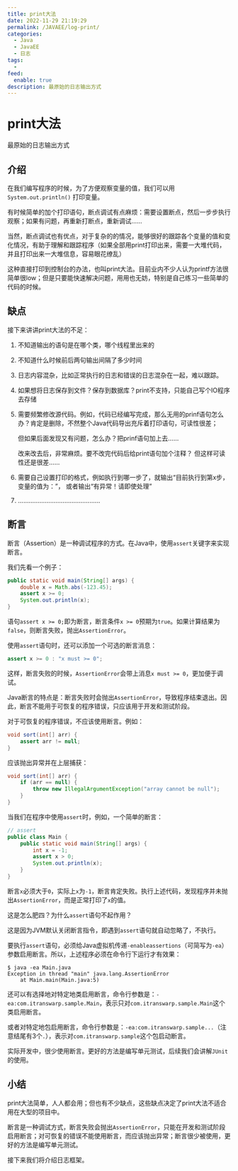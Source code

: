 ```yaml
---
title: print大法
date: 2022-11-29 21:19:29
permalink: /JAVAEE/log-print/
categories:
  - Java
  - JavaEE
  - 日志
tags:
  - 
feed:
  enable: true
description: 最原始的日志输出方式
---
```

# print大法

最原始的日志输出方式


<!-- more -->
## 介绍

在我们编写程序的时候，为了方便观察变量的值，我们可以用 `System.out.println()` 打印变量。

有时候简单的加个打印语句，断点调试有点麻烦：需要设置断点，然后一步步执行观察；如果有问题，再重新打断点，重新调试……

当然，断点调试也有优点，对于复杂的的情况，能够很好的跟踪各个变量的值和变化情况，有助于理解和跟踪程序（如果全部用print打印出来，需要一大堆代码，并且打印出来一大堆信息，容易眼花缭乱）

这种直接打印到控制台的办法，也叫print大法。目前业内不少人认为printf方法很简单很low；但是只要能快速解决问题，用用也无妨，特别是自己练习一些简单的代码的时候。


## 缺点

接下来讲讲print大法的不足：

1. 不知道输出的语句是在哪个类，哪个线程里出来的
2. 不知道什么时候前后两句输出间隔了多少时间
3. 日志内容混杂，比如正常执行的日志和错误的日志混杂在一起，难以跟踪。
4. 如果想将日志保存到文件？保存到数据库？print不支持，只能自己写个IO程序去存储
5. 需要频繁修改源代码。例如，代码已经编写完成，那么无用的prinf语句怎么办？肯定是删除，不然整个Java代码导出充斥着打印语句，可读性很差；

    但如果后面发现又有问题，怎么办？把prinf语句加上去……

    改来改去后，非常麻烦。要不改完代码后给print语句加个注释？  但这样可读性还是很差……
6. 需要自己设置打印的格式，例如执行到哪一步了，就输出“目前执行到第x步，变量的值为：”，  或者输出“有异常！请即使处理”
7. ..............................................


## 断言

断言（Assertion）是一种调试程序的方式。在Java中，使用`assert`关键字来实现断言。

我们先看一个例子：

```java
public static void main(String[] args) {
    double x = Math.abs(-123.45);
    assert x >= 0;
    System.out.println(x);
}
```

语句`assert x >= 0;`即为断言，断言条件`x >= 0`预期为`true`。如果计算结果为`false`，则断言失败，抛出`AssertionError`。

使用`assert`语句时，还可以添加一个可选的断言消息：

```java
assert x >= 0 : "x must >= 0";
```

这样，断言失败的时候，`AssertionError`会带上消息`x must >= 0`，更加便于调试。

Java断言的特点是：断言失败时会抛出`AssertionError`，导致程序结束退出。因此，断言不能用于可恢复的程序错误，只应该用于开发和测试阶段。

对于可恢复的程序错误，不应该使用断言。例如：

```java
void sort(int[] arr) {
    assert arr != null;
}
```

应该抛出异常并在上层捕获：

```java
void sort(int[] arr) {
    if (arr == null) {
        throw new IllegalArgumentException("array cannot be null");
    }
}
```

当我们在程序中使用`assert`时，例如，一个简单的断言：

```java
// assert
public class Main {
    public static void main(String[] args) {
        int x = -1;
        assert x > 0;
        System.out.println(x);
    }
}

```

断言`x`必须大于`0`，实际上`x`为`-1`，断言肯定失败。执行上述代码，发现程序并未抛出`AssertionError`，而是正常打印了`x`的值。

这是怎么肥四？为什么`assert`语句不起作用？

这是因为JVM默认关闭断言指令，即遇到`assert`语句就自动忽略了，不执行。

要执行`assert`语句，必须给Java虚拟机传递`-enableassertions`（可简写为`-ea`）参数启用断言。所以，上述程序必须在命令行下运行才有效果：

```
$ java -ea Main.java
Exception in thread "main" java.lang.AssertionError
	at Main.main(Main.java:5)
```

还可以有选择地对特定地类启用断言，命令行参数是：`-ea:com.itranswarp.sample.Main`，表示只对`com.itranswarp.sample.Main`这个类启用断言。

或者对特定地包启用断言，命令行参数是：`-ea:com.itranswarp.sample...`（注意结尾有3个`.`），表示对`com.itranswarp.sample`这个包启动断言。

实际开发中，很少使用断言。更好的方法是编写单元测试，后续我们会讲解`JUnit`的使用。


## 小结


print大法简单，人人都会用；但也有不少缺点，这些缺点决定了print大法不适合用在大型的项目中。

断言是一种调试方式，断言失败会抛出`AssertionError`，只能在开发和测试阶段启用断言；对可恢复的错误不能使用断言，而应该抛出异常；断言很少被使用，更好的方法是编写单元测试。

接下来我们将介绍日志框架。